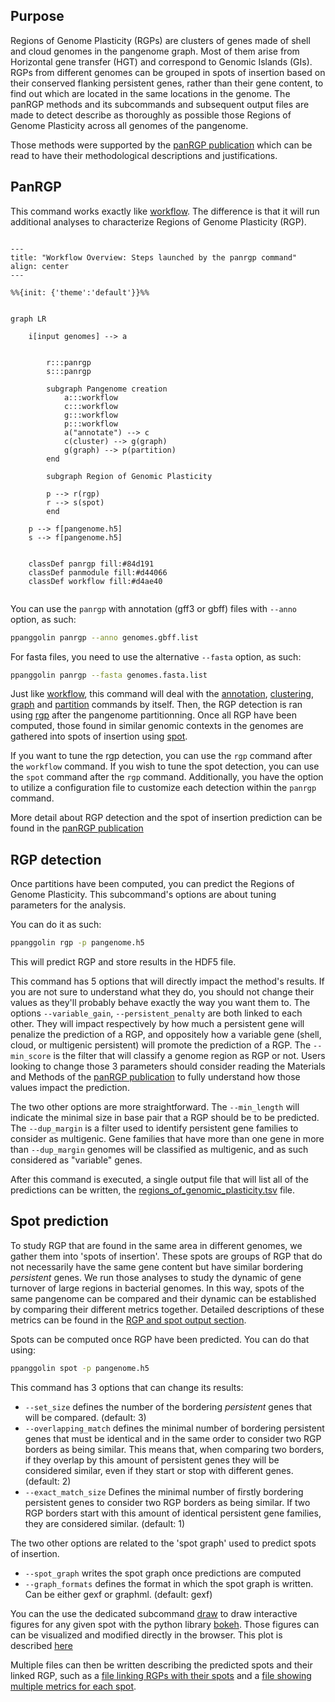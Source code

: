 ## Purpose

Regions of Genome Plasticity (RGPs) are clusters of genes made of shell and cloud genomes in the pangenome graph. Most of them arise from Horizontal gene transfer (HGT) and correspond to Genomic Islands (GIs). RGPs from different genomes can be grouped in spots of insertion based on their conserved flanking persistent genes, rather than their gene content, to find out which are located in the same locations in the genome. The panRGP methods and its subcommands and subsequent output files are made to detect describe as thoroughly as possible those Regions of Genome Plasticity across all genomes of the pangenome.

Those methods were supported by the [panRGP publication](https://doi.org/10.1093/bioinformatics/btaa792) which can be read to have their methodological descriptions and justifications.


## PanRGP

This command works exactly like [workflow](../PangenomeAnalyses/pangenomeAnalyses.md#workflow). The difference is that it will run additional analyses to characterize Regions of Genome Plasticity (RGP).



```{mermaid}

---
title: "Workflow Overview: Steps launched by the panrgp command"
align: center
---

%%{init: {'theme':'default'}}%%


graph LR

    i[input genomes] --> a
   

        r:::panrgp
        s:::panrgp

        subgraph Pangenome creation
            a:::workflow
            c:::workflow
            g:::workflow
            p:::workflow
            a("annotate") --> c
            c(cluster) --> g(graph)
            g(graph) --> p(partition)
        end
        
        subgraph Region of Genomic Plasticity
        
        p --> r(rgp)
        r --> s(spot)
        end

    p --> f[pangenome.h5]
    s --> f[pangenome.h5]

        
    classDef panrgp fill:#84d191
    classDef panmodule fill:#d44066
    classDef workflow fill:#d4ae40


```


You can use the `panrgp` with annotation (gff3 or gbff) files with `--anno` option, as such: 
```bash
ppanggolin panrgp --anno genomes.gbff.list
```

For fasta files, you need to use the alternative `--fasta` option, as such:
```bash
ppanggolin panrgp --fasta genomes.fasta.list
```

Just like [workflow](../PangenomeAnalyses/pangenomeAnalyses.md#workflow), this command will deal with the [annotation](../PangenomeAnalyses/pangenomeAnalyses.md#annotation), [clustering](../PangenomeAnalyses/pangenomeAnalyses.md#compute-pangenome-gene-families), [graph](../PangenomeAnalyses/pangenomeAnalyses.md#graph) and [partition](../PangenomeAnalyses/pangenomeAnalyses.md#partition) commands by itself.
Then, the RGP detection is ran using [rgp](#rgp-detection) after the pangenome partitionning. Once all RGP have been computed, those found in similar genomic contexts in the genomes are gathered into spots of insertion using [spot](#spot-prediction).

If you want to tune the rgp detection, you can use the `rgp` command after the `workflow` command. If you wish to tune the spot detection, you can use the `spot` command after the `rgp` command. Additionally, you have the option to utilize a configuration file to customize each detection within the `panrgp` command.

More detail about RGP detection and the spot of insertion prediction can be found in the [panRGP publication](https://doi.org/10.1093/bioinformatics/btaa792)

## RGP detection

Once partitions have been computed, you can predict the Regions of Genome Plasticity. 
This subcommand's options are about tuning parameters for the analysis. 

You can do it as such:

```bash
ppanggolin rgp -p pangenome.h5
```

This will predict RGP and store results in the HDF5 file.

This command has 5 options that will directly impact the method's results. If you are not sure to understand what they do, you should not change their values as they'll probably behave exactly the way you want them to.
The options `--variable_gain`, `--persistent_penalty` are both linked to each other. They will impact respectively by how much a persistent gene will penalize the prediction of a RGP, and oppositely how a variable gene (shell, cloud, or multigenic persistent) will promote the prediction of a RGP. The `--min_score` is the filter that will classify a genome region as RGP or not.
Users looking to change those 3 parameters should consider reading the Materials and Methods of the [panRGP publication](https://doi.org/10.1093/bioinformatics/btaa792) to fully understand how those values impact the prediction.

The two other options are more straightforward. The `--min_length` will indicate the minimal size in base pair that a RGP should be to be predicted. The `--dup_margin` is a filter used to identify persistent gene families to consider as multigenic. Gene families that have more than one gene in more than `--dup_margin` genomes will be classified as multigenic, and as such considered as "variable" genes.

After this command is executed, a single output file that will list all of the predictions can be written, the [regions_of_genomic_plasticity.tsv](./rgpOutputs.md#rgp) file.

## Spot prediction

To study RGP that are found in the same area in different genomes, we gather them into 'spots of insertion'. These spots are groups of RGP that do not necessarily have the same gene content but have similar bordering _persistent_ genes. We run those analyses to study the dynamic of gene turnover of large regions in bacterial genomes. In this way, spots of the same pangenome can be compared and their dynamic can be established by comparing their different metrics together. Detailed descriptions of these metrics can be found in the [RGP and spot output section](./rgpOutputs.md#rgp-outputs).

Spots can be computed once RGP have been predicted. You can do that using:

```bash
ppanggolin spot -p pangenome.h5
```

This command has 3 options that can change its results:

- `--set_size` defines the number of the bordering _persistent_ genes that will be compared. (default: 3)
- `--overlapping_match` defines the minimal number of bordering persistent genes that must be identical and in the same order to consider two RGP borders as being similar. This means that, when comparing two borders, if they overlap by this amount of persistent genes they will be considered similar, even if they start or stop with different genes.  (default: 2)
- `--exact_match_size` Defines the minimal number of firstly bordering persistent genes to consider two RGP borders as being similar. If two RGP borders start with this amount of identical persistent gene families, they are considered similar. (default: 1)

The two other options are related to the 'spot graph' used to predict spots of insertion.

- `--spot_graph` writes the spot graph once predictions are computed
- `--graph_formats` defines the format in which the spot graph is written. Can be either gexf or graphml. (default: gexf)

You can the use the dedicated subcommand [draw](./rgpOutputs.md#draw-spots) to draw interactive figures for any given spot with the python library [bokeh](http://docs.bokeh.org/en/latest/). Those figures can can be visualized and modified directly in the browser. This plot is described [here](./rgpOutputs.md#draw-spots)

Multiple files can then be written describing the predicted spots and their linked RGP, such as a [file linking RGPs with their spots](./rgpOutputs.md#spots) and a [file showing multiple metrics for each spot](./rgpOutputs.md#summarize-spots).
